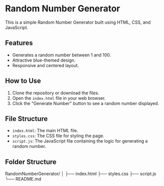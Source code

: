 # Random Number Generator

This is a simple Random Number Generator built using HTML, CSS, and JavaScript. 

## Features

- Generates a random number between 1 and 100.
- Attractive blue-themed design.
- Responsive and centered layout.

## How to Use

1. Clone the repository or download the files.
2. Open the `index.html` file in your web browser.
3. Click the "Generate Number" button to see a random number displayed.

## File Structure

- `index.html`: The main HTML file.
- `styles.css`: The CSS file for styling the page.
- `script.js`: The JavaScript file containing the logic for generating a random number.

## Folder Structure

RandomNumberGenerator/
│
├── index.html
├── styles.css
├── script.js
└── README.md

